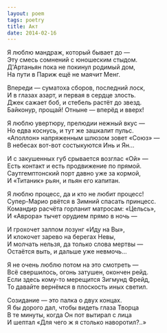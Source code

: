 ```yaml
---
layout: poem
tags: poetry
title: Акт
date: 2014-02-16
---
```


Я люблю мандраж, который бывает до&nbsp;—<br>
Эту смесь сомнений с юношеским стыдом.<br>
Д'Артаньян пока не покинул родимый дом,<br>
На пути в Париж ещё не маячит Менг.<br>

Впереди — суматоха сборов, последний лоск,<br>
И в глазах азарт, и первая в сердце злость.<br>
Джек сажает боб, и стебель растёт до звезд.<br>
Байконур, прощай! Отныне — вперёд и вверх!<br>

Я люблю увертюру, прелюдии нежный вкус —<br>
Но едва коснусь, и тут же зашкалит пульс.<br>
«Аполлон» напряженным шлюзом зовет «Союз»&nbsp;—<br>
В небесах вот-вот состыкуются Инь и Ян...<br>

И с закушенных губ срывается возглас «Ой» —<br>
Есть контакт и есть продвижение по прямой.<br>
Саутгемптонский порт давно уже за кормой,<br>
И «Титаник» рьян, и пьян его капитан.<br>

Я люблю процесс, да и кто не любит процесс!<br>
Супер-Марио рвётся в Зимний спасать принцесс.<br>
Командир расчёта горланит матросам: «Цельсь»,<br>
И «Аврора» тычет орудием прямо в ночь&nbsp;—<br>

И грохочет залпом лозунг «Иду на Вы»,<br>
И клокочет зарево на берегах Невы,<br>
И молчать нельзя, да только слова мертвы&nbsp;—<br>
Остаётся выть, и дальше уже невмочь...<br>

Я не очень люблю потом на это смотреть —<br>
Всё свершилось, огонь затушен, окончен рейд.<br>
Если здесь кому-то мерещится Зигмунд Фрейд,<br>
То давайте вернёмся в плоскость иных светил.<br>

Созидание — это палка о двух концах.<br>
Я бы дорого дал, чтобы видеть глаза Творца<br>
В те минуты, когда Он пот вытирал с лица<br>
И шептал «Для чего ж я столько наворотил?..»
